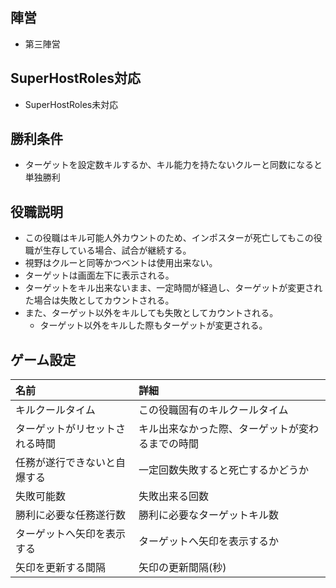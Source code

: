 ## 陣営
- 第三陣営

## SuperHostRoles対応
- SuperHostRoles未対応

## 勝利条件
- ターゲットを設定数キルするか、キル能力を持たないクルーと同数になると単独勝利

## 役職説明
- この役職はキル可能人外カウントのため、インポスターが死亡してもこの役職が生存している場合、試合が継続する。
- 視野はクルーと同等かつベントは使用出来ない。
- ターゲットは画面左下に表示される。
- ターゲットをキル出来ないまま、一定時間が経過し、ターゲットが変更された場合は失敗としてカウントされる。
- また、ターゲット以外をキルしても失敗としてカウントされる。
  - ターゲット以外をキルした際もターゲットが変更される。

## ゲーム設定
| 名前 | 詳細 |
| :-- | :-- |
| キルクールタイム | この役職固有のキルクールタイム |
| ターゲットがリセットされる時間 | キル出来なかった際、ターゲットが変わるまでの時間 |
| 任務が遂行できないと自爆する | 一定回数失敗すると死亡するかどうか |
| 失敗可能数 | 失敗出来る回数 |
| 勝利に必要な任務遂行数 | 勝利に必要なターゲットキル数 |
| ターゲットへ矢印を表示する | ターゲットへ矢印を表示するか |
| 矢印を更新する間隔 | 矢印の更新間隔(秒) |